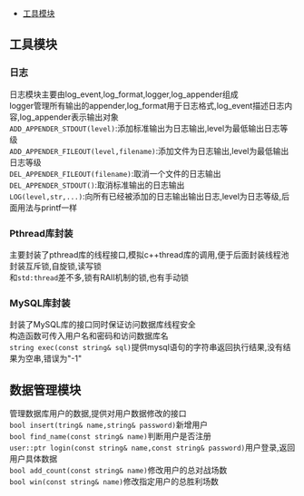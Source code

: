- [工具模块](#工具模块)
## 工具模块
### 日志
日志模块主要由log_event,log_format,logger,log_appender组成  
logger管理所有输出的appender,log_format用于日志格式,log_event描述日志内容,log_appender表示输出对象   
`ADD_APPENDER_STDOUT(level)`:添加标准输出为日志输出,level为最低输出日志等级  
`ADD_APPENDER_FILEOUT(level,filename)`:添加文件为日志输出,level为最低输出日志等级  
`DEL_APPENDER_FILEOUT(filename)`:取消一个文件的日志输出  
`DEL_APPENDER_STDOUT()`:取消标准输出的日志输出  
`LOG(level,str,...)`:向所有已经被添加的日志输出输出日志,level为日志等级,后面用法与printf一样  
### Pthread库封装
主要封装了pthread库的线程接口,模拟c++thread库的调用,便于后面封装线程池  
封装互斥锁,自旋锁,读写锁  
和`std:thread`差不多,锁有RAII机制的锁,也有手动锁  
### MySQL库封装
封装了MySQL库的接口同时保证访问数据库线程安全  
构造函数可传入用户名和密码和访问数据库名  
`string exec(const string& sql)`提供mysql语句的字符串返回执行结果,没有结果为空串,错误为"-1"  
## 数据管理模块
管理数据库用户的数据,提供对用户数据修改的接口  
`bool insert(tring& name,string& password)`新增用户  
`bool find_name(const string& name)`判断用户是否注册  
`user::ptr login(const string& name,const string& password)`用户登录,返回用户具体数据  
`bool add_count(const string& name)`修改用户的总对战场数  
`bool win(const string& name)`修改指定用户的总胜利场数  



